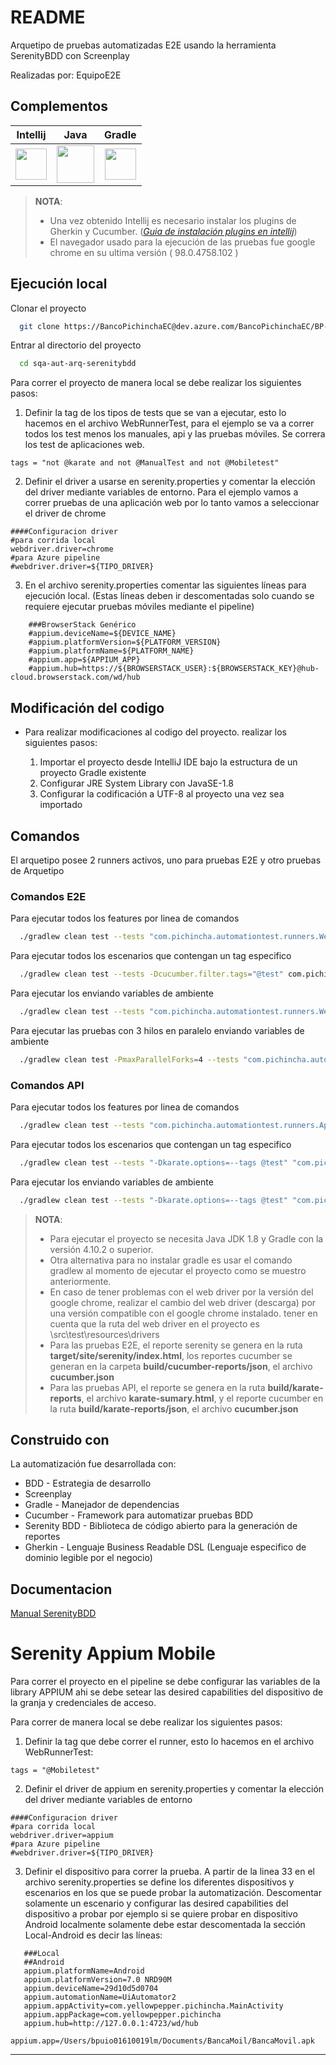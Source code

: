 # README

Arquetipo de pruebas automatizadas E2E usando la herramienta SerenityBDD con Screenplay

Realizadas por: EquipoE2E

## Complementos


|**Intellij**|**Java**|**Gradle**|
| :----: | :----: | :----:  |
|[<img width="50" height="50" src="https://cdn.iconscout.com/icon/free/png-128/intellij-idea-569199.png">](https://www.jetbrains.com/es-es/idea/download/#section=windows)|[<img height="60" src="https://www.oracle.com/a/ocom/img/cb71-java-logo.png">](https://www.oracle.com/java/technologies/javase/javase-jdk8-downloads.html)|[<img height="50" src="https://gradle.org/images/gradle-knowledge-graph-logo.png?20170228">](https://gradle.org/releases/)|
> **NOTA**:
> * Una vez obtenido Intellij es necesario instalar los plugins de Gherkin y Cucumber. (*[Guia de instalación plugins en intellij](https://www.jetbrains.com/help/idea/managing-plugins.html)*)
> * El navegador usado para la ejecución de las pruebas fue google chrome en su ultima versión ( 98.0.4758.102 )

## Ejecución local

Clonar el proyecto

```bash
  git clone https://BancoPichinchaEC@dev.azure.com/BancoPichinchaEC/BP-Quality-Management/_git/sqa-aut-arq-serenitybdd
```

Entrar al directorio del proyecto

```bash
  cd sqa-aut-arq-serenitybdd
```
Para correr el proyecto de manera local se debe realizar los siguientes pasos:
1. Definir la tag de los tipos de tests que se van a ejecutar, esto lo hacemos en el archivo WebRunnerTest, para el ejemplo se va a correr todos los test menos los manuales, api y las pruebas móviles. Se correra los test de aplicaciones web.
```
tags = "not @karate and not @ManualTest and not @Mobiletest"
```

2. Definir el driver a usarse en serenity.properties y comentar la elección del driver mediante variables de entorno. Para el ejemplo vamos a correr pruebas de una aplicación web por lo tanto vamos a seleccionar el driver de chrome
```
####Configuracion driver
#para corrida local
webdriver.driver=chrome
#para Azure pipeline
#webdriver.driver=${TIPO_DRIVER}
```

3. En el archivo serenity.properties comentar las siguientes líneas para ejecución local.
   (Estas líneas deben ir descomentadas solo cuando se requiere ejecutar pruebas móviles mediante el pipeline)
```
    ###BrowserStack Genérico
    #appium.deviceName=${DEVICE_NAME}
    #appium.platformVersion=${PLATFORM_VERSION}
    #appium.platformName=${PLATFORM_NAME}
    #appium.app=${APPIUM_APP}
    #appium.hub=https://${BROWSERSTACK_USER}:${BROWSERSTACK_KEY}@hub-cloud.browserstack.com/wd/hub
```


## Modificación del codigo

- Para realizar modificaciones al codigo del proyecto. realizar los siguientes pasos:


	 1. Importar el proyecto desde IntelliJ IDE bajo la estructura de un proyecto Gradle existente
	 2. Configurar JRE System Library con JavaSE-1.8
	 3. Configurar la codificación a UTF-8 al proyecto una vez sea importado

## Comandos

El arquetipo posee 2 runners activos, uno para pruebas E2E y otro pruebas de Arquetipo

### Comandos E2E

Para ejecutar todos los features por linea de comandos
```bash
  ./gradlew clean test --tests "com.pichincha.automationtest.runners.WebRunnerTest"
```

Para ejecutar todos los escenarios que contengan un tag especifico
```bash
  ./gradlew clean test --tests -Dcucumber.filter.tags="@test" com.pichincha.automationtest.runners.WebRunnerTest
```

Para ejecutar los  enviando variables de ambiente
```bash
  ./gradlew clean test --tests "com.pichincha.automationtest.runners.WebRunnerTest" -Dvariable1=test
```

Para ejecutar las pruebas con 3 hilos en paralelo  enviando variables de ambiente
```bash
  ./gradlew clean test -PmaxParallelForks=4 --tests "com.pichincha.automationtest.runners.parallel.*" aggregate -i -Dvariable=test
```

### Comandos API

Para ejecutar todos los features por linea de comandos
```bash
  ./gradlew clean test --tests "com.pichincha.automationtest.runners.ApiRunnerTest"
```

Para ejecutar todos los escenarios que contengan un tag especifico
```bash
  ./gradlew clean test --tests "-Dkarate.options=--tags @test" "com.pichincha.automationtest.runners.ApiRunnerTest"
```

Para ejecutar los  enviando variables de ambiente
```bash
  ./gradlew clean test --tests "-Dkarate.options=--tags @test" "com.pichincha.automationtest.runners.ApiRunnerTest" -Dvariable1=test
```

> **NOTA**:
> * Para ejecutar el proyecto se necesita Java JDK 1.8 y Gradle con la versión 4.10.2 o superior.
> * Otra alternativa para no instalar gradle es usar el comando gradlew al momento de ejecutar el proyecto como se muestro anteriormente.
> * En caso de tener problemas con el web driver por la versión del google chrome, realizar el cambio del web driver (descarga) por una versión compatible con el google chrome instalado. tener en cuenta que la  ruta del web driver en el proyecto es \src\test\resources\drivers
> * Para las pruebas E2E, el reporte serenity se genera en la ruta **target/site/serenity/index.html**, los reportes cucumber se generan en la carpeta **build/cucumber-reports/json**, el archivo **cucumber.json**
> * Para las pruebas API, el reporte se genera en la ruta **build/karate-reports**, el archivo **karate-sumary.html**, y el reporte cucumber en la ruta **build/karate-reports/json**, el archivo **cucumber.json**

## Construido con

La automatización fue desarrollada con:

* BDD - Estrategia de desarrollo
* Screenplay
* Gradle - Manejador de dependencias
* Cucumber - Framework para automatizar pruebas BDD
* Serenity BDD - Biblioteca de código abierto para la generación de reportes
* Gherkin - Lenguaje Business Readable DSL (Lenguaje especifico de dominio legible por el negocio)

## Documentacion

[Manual SerenityBDD](https://pichincha.atlassian.net/wiki/spaces/CS/pages/2440757667/Manual+Arquetipo+SerenityBDD+ScreenPlay)


# Serenity Appium Mobile

Para correr el proyecto en el pipeline se debe configurar las variables de la library APPIUM ahi se debe setear las desired capabilities del dispositivo de la granja y credenciales de acceso.

Para correr de manera local se debe realizar los siguientes pasos:
1. Definir la tag que debe correr el runner, esto lo hacemos en el archivo WebRunnerTest:
```
tags = "@Mobiletest"
```

2. Definir el driver de appium en serenity.properties y comentar la elección del driver mediante variables de entorno
```
####Configuracion driver
#para corrida local
webdriver.driver=appium
#para Azure pipeline
#webdriver.driver=${TIPO_DRIVER}
```

3. Definir el dispositivo para correr la prueba. A partir de la linea 33 en el archivo serenity.properties se define los diferentes dispositivos y escenarios en los que se puede probar la automatización. Descomentar solamente un escenario y configurar las desired capabilities del dispositivo a probar por ejemplo si se quiere probar en dispositivo Android localmente solamente debe estar descomentada la sección Local-Android es decir las líneas:

```
   ###Local
   ##Android
   appium.platformName=Android
   appium.platformVersion=7.0 NRD90M
   appium.deviceName=29d10d5d0704
   appium.automationName=UiAutomator2
   appium.appActivity=com.yellowpepper.pichincha.MainActivity
   appium.appPackage=com.yellowpepper.pichincha
   appium.hub=http://127.0.0.1:4723/wd/hub
   appium.app=/Users/bpuio01610019lm/Documents/BancaMoil/BancaMovil.apk

```
------------
